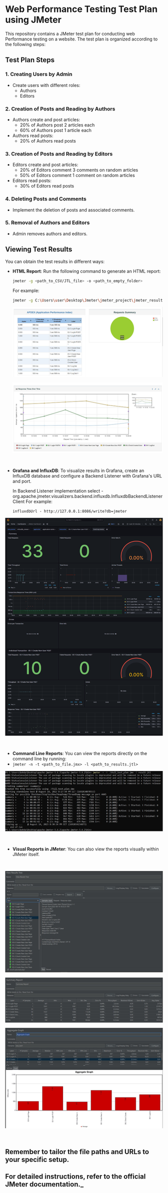 # Web Performance Testing Test Plan using JMeter

This repository contains a JMeter test plan for conducting web Performance testing on a website. The test plan is organized according to the following steps:

## Test Plan Steps

### 1. Creating Users by Admin

- Create users with different roles:
  - Authors
  - Editors

### 2. Creation of Posts and Reading by Authors

- Authors create and post articles:
  - 20% of Authors post 2 articles each
  - 60% of Authors post 1 article each
- Authors read posts:
  - 20% of Authors read posts

### 3. Creation of Posts and Reading by Editors

- Editors create and post articles:
  - 20% of Editors comment 3 comments on random articles
  - 50% of Editors comment 1 comment on random articles
- Editors read posts:
  - 30% of Editors read posts

### 4. Deleting Posts and Comments

- Implement the deletion of posts and associated comments.


### 5. Removal of Authors and Editors

- Admin removes authors and editors.


## Viewing Test Results

You can obtain the test results in different ways:

- **HTML Report**: Run the following command to generate an HTML report:

  ```bash
  jmeter -g <path_to_CSV/JTL_file> -o <path_to_empty_folder>
  ```

  For example:

  ```bash
  jmeter -g C:\Users\user\Desktop\Jmeter\jmeter_project\jmeter_results.jtl -o C:\Users\user\Desktop\Jmeter\jmeter_project\jmeter_results\html_report
  ```
  <p align="center">
  <img src="images/html_report_1.JPG" alt="html_report"/>
  </p>

  <p align="center">
  <img src="images/html_report_2.JPG" alt="html_report"/>
  </p>

<br>

- **Grafana and InfluxDB**:
  To visualize results in Grafana, create an InfluxDB database and configure a Backend Listener with Grafana's URL and port.


  In Backend Listener implementation select - org.apache.jmeter.visualizers.backend.influxdb.InfluxdbBackendListenerClient
  For example:

  ```
  influxdbUrl - http://127.0.0.1:8086/write?db=jmeter  
  ```
 <p align="center">
  <img src="images/Grafana.png" alt="Grafana"/>
  </p>

<br>

- **Command Line Reports**:
You can view the reports directly on the command line by running:
- ```jmeter -n -t <path_to_file.jmx> -l <path_to_results.jtl>```

 <p align="center">
  <img src="images/console.JPG" alt="console"/>
  </p>


<br>

- **Visual Reports in JMeter**:
You can also view the reports visually within JMeter itself.

<br>

  <p align="center">
  <img src="images/View_Results_Tree.JPG" alt="View_Results_Tree"/>
  </p>

  <p align="center">
  <img src="images/Summary_Report.JPG" alt="Summary_Report"/>
  </p>


  <p align="center">
  <img src="images/Aggregate_Graph.JPG" alt="Aggregate_Graph"/>
  </p>

<br>

## Remember to tailor the file paths and URLs to your specific setup.

## For detailed instructions, refer to the official JMeter documentation._
